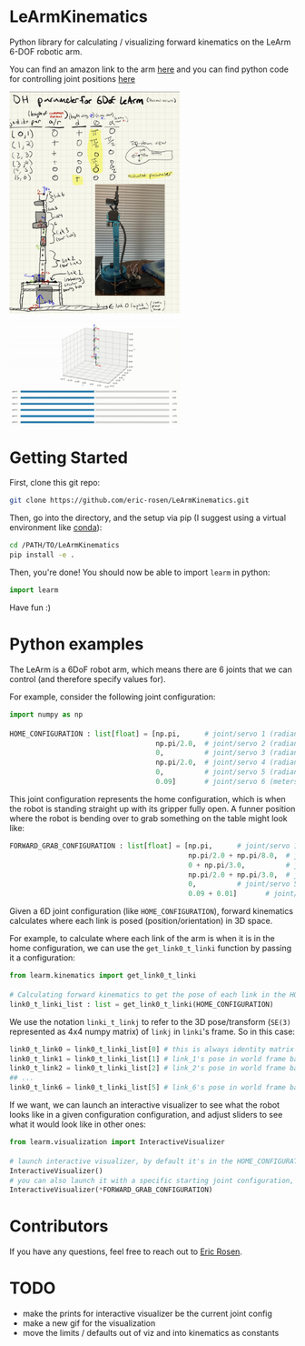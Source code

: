 # LeArmKinematics
Python library for calculating / visualizing forward kinematics on the LeArm 6-DOF robotic arm.

You can find an amazon link to the arm [here](https://www.amazon.com/LewanSoul-Programmable-Feedback-Parameter-Programming/dp/B074T6DPKX)
and you can find python code for controlling joint positions [here](https://github.com/ccourson/xArmServoController)

<img src="./imgs/learm.jpeg" alt="LeArm Notes" style="width: 300px;">
<img src="./imgs/out.gif" alt="LeArm Visualization" style="width: 300px;">

# Getting Started
First, clone this git repo:

```bash
git clone https://github.com/eric-rosen/LeArmKinematics.git
```

Then, go into the directory, and the setup via pip (I suggest using a virtual environment like [conda](https://conda.io/projects/conda/en/latest/user-guide/getting-started.html)):

```bash
cd /PATH/TO/LeArmKinematics
pip install -e .
```

Then, you're done! You should now be able to import `learm` in python:

```python
import learm
```

Have fun :) 
# Python examples
The LeArm is a 6DoF robot arm, which means there are 6 joints that we can control (and therefore specify values for). 

For example, consider the following joint configuration:

```python
import numpy as np 

HOME_CONFIGURATION : list[float] = [np.pi,      # joint/servo 1 (radians)
                                    np.pi/2.0,  # joint/servo 2 (radians)
                                    0,          # joint/servo 3 (radians)
                                    np.pi/2.0,  # joint/servo 4 (radians)
                                    0,          # joint/servo 5 (radians)
                                    0.09]       # joint/servo 6 (meters)
```
This joint configuration represents the home configuration, which is when the robot is standing straight up with its gripper fully open. A funner position where the robot is bending over to grab something on the table might look like:

```python
FORWARD_GRAB_CONFIGURATION : list[float] = [np.pi,      # joint/servo 1 (radians)
                                            np.pi/2.0 + np.pi/8.0,  # joint/servo 2 (radians)
                                            0 + np.pi/3.0,          # joint/servo 3 (radians)
                                            np.pi/2.0 + np.pi/3.0,  # joint/servo 4 (radians)
                                            0,          # joint/servo 5 (radians)
                                            0.09 + 0.01]       # joint/servo 6 (meters)
```

Given a 6D joint configuration (like `HOME_CONFIGURATION`), forward kinematics calculates where each link is posed (position/orientation) in 3D space. 

For example, to calculate where each link of the arm is when it is in the home configuration, we can use the `get_link0_t_linki` function by passing it a configuration:

```python
from learm.kinematics import get_link0_t_linki

# Calculating forward kinematics to get the pose of each link in the HOME_CONFIGURATION
link0_t_linki_list : list = get_link0_t_linki(HOME_CONFIGURATION)
```

We use the notation `linki_t_linkj` to refer to the 3D pose/transform (`SE(3)` represented as 4x4 numpy matrix) of `linkj` in `linki`'s frame. So in this case:

```python
link0_t_link0 = link0_t_linki_list[0] # this is always identity matrix
link0_t_link1 = link0_t_linki_list[1] # link_1's pose in world frame based on given joint value
link0_t_link2 = link0_t_linki_list[2] # link_2's pose in world frame based on given joint value
## ...
link0_t_link6 = link0_t_linki_list[5] # link_6's pose in world frame based on given joint value
```

If we want, we can launch an interactive visualizer to see what the robot looks like in a given configuration configuration, and adjust
sliders to see what it would look like in other ones:

```python
from learm.visualization import InteractiveVisualizer

# launch interactive visualizer, by default it's in the HOME_CONFIGURATION
InteractiveVisualizer()
# you can also launch it with a specific starting joint configuration, for example:
InteractiveVisualizer(*FORWARD_GRAB_CONFIGURATION)
```

# Contributors
If you have any questions, feel free to reach out to [Eric Rosen](https://eric-rosen.github.io).

# TODO
- make the prints for interactive visualizer be the current joint config
- make a new gif for the visualization
- move the limits / defaults out of viz and into kinematics as constants